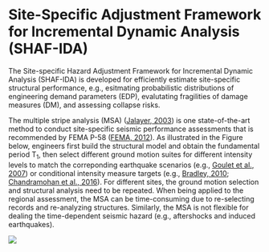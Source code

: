 # Site-Specific Adjustment Framework for Incremental Dynamic Analysis (SHAF-IDA)
The Site-specific Hazard Adjustment Framework for Incremental Dynamic Analysis (SHAF-IDA) is developed for efficiently estimate site-specific structural performance, e.g., esitmating probabilistic distributions of engineering demand parameters (EDP), evalutating fragilities of damage measures (DM), and assessing collapse risks.

The multiple stripe analysis (MSA) ([Jalayer, 2003](https://ui.adsabs.harvard.edu/abs/2003PhDT........34J/abstract)) is one state-of-the-art method to conduct site-specific seismic performance assessments that is recommended by FEMA P-58 ([FEMA, 2012](https://www.fema.gov/media-library/assets/documents/90380)). As illustrated in the Figure below, engineers first build the structural model and obtain the fundamental period T<sub>1</sub>, then select different ground motion suites for different intensity levels to match the correponding earthquake scenarios (e.g., [Goulet et al., 2007](https://onlinelibrary.wiley.com/doi/abs/10.1002/eqe.694)) or conditional intensity measure targets (e.g., [Bradley, 2010](https://onlinelibrary.wiley.com/doi/full/10.1002/eqe.995); [Chandramohan et al., 2016](https://onlinelibrary.wiley.com/doi/full/10.1002/eqe.2711)). For different sites, the ground motion selection and structural analysis need to be repeated. When being applied to the regional assessment, the MSA can be time-consuming due to re-selecting records and re-analyzing structures.  Similarly, the MSA is not flexible for dealing the time-dependent seismic hazard (e.g., aftershocks and induced earthquakes).

![](https://github.com/kuanshi/shaf-ida/blob/master/doc/image/MSA_vs_SHAF-IDA.png)<!-- .element height="50%" width="50%" -->
